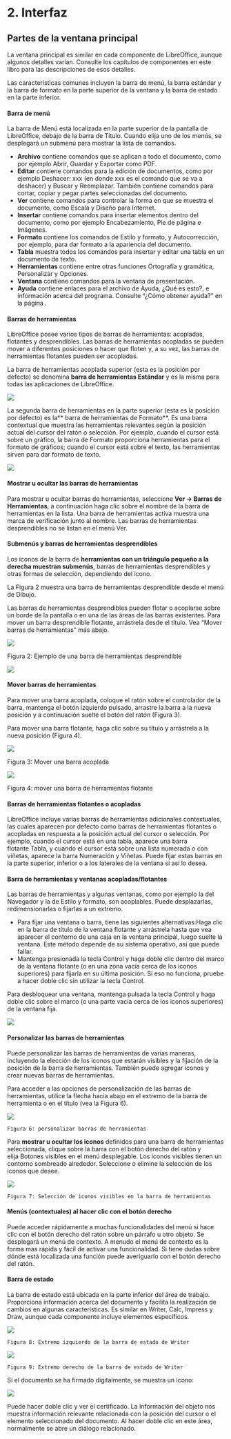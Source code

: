 
# 2. Interfaz

## Partes de la ventana principal

La ventana principal es similar en cada componente de LibreOffice, aunque algunos detalles varían. Consulte los capítulos de componentes en este libro para las descripciones de esos detalles.

Las características comunes incluyen la barra de menú, la barra estándar y la barra de formato en la parte superior de la ventana y la barra de estado en la parte inferior.

#### Barra de menú

La barra de Menú está localizada en la parte superior de la pantalla de LibreOffice, debajo de la barra de Título. Cuando elija uno de los menús, se desplegará un submenú para mostrar la lista de comandos.

- **Archivo** contiene comandos que se aplican a todo el documento, como por ejemplo Abrir, Guardar y Exportar como PDF.
- **Editar** contiene comandos para la edición de documentos, como por ejemplo Deshacer: xxx (en donde xxx es el comando que se va a deshacer) y Buscar y Reemplazar. También contiene comandos para cortar, copiar y pegar partes seleccionadas del documento.
- **Ver** contiene comandos para controlar la forma en que se muestra el documento, como Escala y Diseño para Internet.
- **Insertar** contiene comandos para insertar elementos dentro del documento, como por ejemplo Encabezamiento, Pie de página e Imágenes.
- **Formato** contiene los comandos de Estilo y formato, y Autocorrección, por ejemplo, para dar formato a la apariencia del documento.
- **Tabla** muestra todos los comandos para insertar y editar una tabla en un documento de texto.
- **Herramientas** contiene entre otras funciones Ortografía y gramática, Personalizar y Opciones.
- **Ventana** contiene comandos para la ventana de presentación.
- **Ayuda** contiene enlaces para el archivo de Ayuda, ¿Qué es esto?, e información acerca del programa. Consulte “¿Cómo obtener ayuda?” en la página .

#### Barras de herramientas

LibreOffice posee varios tipos de barras de herramientas: acopladas, flotantes y desprendibles. Las barras de herramientas acopladas se pueden mover a diferentes posiciones o hacer que floten y, a su vez, las barras de herramientas flotantes pueden ser acopladas.

La barra de herramientas acoplada superior (esta es la posición por defecto) se denomina **barra de herramientas Estándar** y es la misma para todas las aplicaciones de LibreOffice.

![](https://raw.githubusercontent.com/catedu/libreOffice-la-suite-ofimatica-libre/master/img/Seleccion_207.png)

La segunda barra de herramientas en la parte superior (esta es la posición por defecto) es la** barra de herramientas de Formato**. Es una barra contextual que muestra las herramientas relevantes según la posición actual del cursor del ratón o selección. Por ejemplo, cuando el cursor está sobre un gráfico, la barra de Formato proporciona herramientas para el formato de gráficos; cuando el cursor está sobre el texto, las herramientas sirven para dar formato de texto.

![](https://raw.githubusercontent.com/catedu/libreOffice-la-suite-ofimatica-libre/master/img/Seleccion_208.png)

#### **Mostrar u ocultar las barras de herramientas**

Para mostrar u ocultar barras de herramientas, seleccione **Ver → Barras de Herramientas**, a continuación haga clic sobre el nombre de la barra de herramientas en la lista. Una barra de herramientas activa muestra una marca de verificación junto al nombre. Las barras de herramientas desprendibles no se listan en el menú Ver.

#### **Submenús y barras de herramientas desprendibles**

Los iconos de la barra de **herramientas con un triángulo pequeño a la derecha muestran submenús**, barras de herramientas desprendibles y otras formas de selección, dependiendo del icono.

La Figura 2 muestra una barra de herramientas desprendible desde el menú de Dibujo.

Las barras de herramientas desprendibles pueden flotar o acoplarse sobre un borde de la pantalla o en una de las áreas de las barras existentes. Para mover un barra desprendible flotante, arrástrela desde el título. Vea “Mover barras de herramientas” más abajo.

![](img/image07.png)

Figura 2: Ejemplo de una barra de herramientas desprendible

![](img/image10.png)

#### Mover barras de herramientas

Para mover una barra acoplada, coloque el ratón sobre el controlador de la barra, mantenga el botón izquierdo pulsado, arrastre la barra a la nueva posición y a continuación suelte el botón del ratón (Figura 3).

Para mover una barra flotante, haga clic sobre su título y arrástrela a la nueva posición (Figura 4).

![](img/image09.png)

Figura 3: Mover una barra acoplada

![](img/image12.png)

Figura 4: mover una barra de herramientas flotante

#### Barras de herramientas flotantes o acopladas

LibreOffice incluye varias barras de herramientas adicionales contextuales, las cuales aparecen por defecto como barras de herramientas flotantes o acopladas en respuesta a la posición actual del cursor o selección. Por ejemplo, cuando el cursor está en una tabla, aparece una barra flotante Tabla, y cuando el cursor está sobre una lista numerada o con viñetas, aparece la barra Numeración y Viñetas. Puede fijar estas barras en la parte superior, inferior o a los laterales de la ventana si así lo desea.

#### Barra de herramientas y ventanas acopladas/flotantes

Las barras de herramientas y algunas ventanas, como por ejemplo la del Navegador y la de Estilo y formato, son acoplables. Puede desplazarlas, redimensionarlas o fijarlas a un extremo.

- Para fijar una ventana o barra, tiene las siguientes alternativas:Haga clic en la barra de título de la ventana flotante y arrástrela hasta que vea aparecer el contorno de una caja en la ventana principal, luego suelte la ventana. Este método depende de su sistema operativo, así que puede fallar.
- Mantenga presionada la tecla Control y haga doble clic dentro del marco de la ventana flotante (o en una zona vacía cerca de los iconos superiores) para fijarla en su última posición. Si eso no funciona, pruebe a hacer doble clic sin utilizar la tecla Control.

Para desbloquear una ventana, mantenga pulsada la tecla Control y haga doble clic sobre el marco (o una parte vacía cerca de los iconos superiores) de la ventana fija.

![](img/image11.png)

#### Personalizar las barras de herramientas

Puede personalizar las barras de herramientas de varias maneras, incluyendo la elección de los iconos que estarán visibles y la fijación de la posición de la barra de herramientas. También puede agregar iconos y crear nuevas barras de herramientas.

Para acceder a las opciones de personalización de las barras de herramientas, utilice la flecha hacia abajo en el extremo de la barra de herramienta o en el título (vea la Figura 6).

![](https://raw.githubusercontent.com/catedu/libreOffice-la-suite-ofimatica-libre/master/img/image14.jpg)

    Figura 6: personalizar barras de herramientas

Para **mostrar u ocultar los iconos** definidos para una barra de herramientas seleccionada, clique sobre la barra con el botón derecho del ratón y elija Botones visibles en el menú desplegable. Los iconos visibles tienen un contorno sombreado alrededor. Seleccione o elimine la selección de los iconos que desee.

![](img/image13.png)

    Figura 7: Selección de iconos visibles en la barra de herramientas

#### Menús (contextuales) al hacer clic con el botón derecho

Puede acceder rápidamente a muchas funcionalidades del menú si hace clic con el botón derecho del ratón sobre un párrafo u otro objeto. Se desplegará un menú de contexto. A menudo el menú de contexto es la forma mas rápida y fácil de activar una funcionalidad. Si tiene dudas sobre dónde está localizada una función puede averiguarlo con el botón derecho del ratón.

#### Barra de estado

La barra de estado está ubicada en la parte inferior del área de trabajo. Proporciona información acerca del documento y facilita la realización de cambios en algunas características. Es similar en Writer, Calc, Impress y Draw, aunque cada componente incluye elementos específicos.

![](img/image17.png)

    Figura 8: Extremo izquierdo de la barra de estado de Writer

![](img/image15.png)

    Figura 9: Extremo derecho de la barra de estado de Writer

Si el documento se ha firmado digitalmente, se muestra un icono:

![](https://raw.githubusercontent.com/catedu/libreOffice-la-suite-ofimatica-libre/master/img/image18.png)

Puede hacer doble clic y ver el certificado. La Información del objeto nos muestra información relevante relacionada con la posición del cursor o el elemento seleccionado del documento. Al hacer doble clic en este área, normalmente se abre un diálogo relacionado.